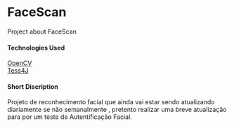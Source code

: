 # FaceScan
Project about FaceScan

#### Technologies Used
<a href="[https://www.freecodecamp.org/](https://www.youtube.com/redirect?event=video_description&redir_token=QUFFLUhqbHZWdTBPQW91WkVYaFRSX0dMU3J3SXZBN0szQXxBQ3Jtc0ttU3Y0SkpaYjZuR1NCbUI0UHBWekdzRTJxNFdQX0cxSG1TYjVSU0xfbGcyVVJySE9ZZDh1NzRIOE9NUG9vLUJKT3Bra3BpSzhQR0cwdlBDbGVrWVRXSTRLY2FpSWtaSDVwRHBUWGMxTmpfbkdJU3Biaw&q=https%3A%2F%2Fgithub.com%2Fopencv%2Fopencv%2Ftree%2Fmaster%2Fdata%2Fhaarcascades&v=p-ooOHkJLFY)" target="_blank" rel="noopener noreferrer">OpenCV</a><br>
<a href="[https://www.freecodecamp.org/](https://www.youtube.com/redirect?event=video_description&redir_token=QUFFLUhqbnM4MjdBU21uaDZ3dGM3SHVkX3VteW5GWGd4QXxBQ3Jtc0ttVU5pazQzT3FSa1F6bVZjWFFKMllkQjZmOS1yWUVRZ1dyb0lVQWJZQXNYLTZLQnc3UXltTjRiRTE1ZmtHY0t0ZHJxNzNZQjR5N3lQTHFvOTNmQ3UxdkZaQy1mbkxpeUg1dzJxc2U5dGhuMUpYVjNzZw&q=https%3A%2F%2Fsourceforge.net%2Fprojects%2Ftess4j%2F&v=q93krXHPhVI)" target="_blank" rel="noopener noreferrer">Tess4J</a>

#### Short Discription
Projeto de reconhecimento facial que ainda vai estar sendo atualizando diariamente se não semanalmente , pretento realizar uma breve atualização para por um teste de Autentificação Facial.
